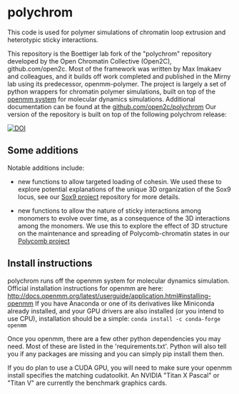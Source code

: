 # polychrom

This code is used for polymer simulations of chromatin loop extrusion and heterotypic sticky interactions.  

This repository is the Boettiger lab fork of the "polychrom" repository developed by the Open Chromatin Collective (Open2C), github.com/open2c.  Most of the framework was written by Max Imakaev and colleagues, and it builds off work completed and published in the Mirny lab using its predecessor, openmm-polymer.  The project is largely a set of python wrappers for chromatin polymer simulations, built on top of the [openmm system](http://docs.openmm.org/latest/userguide/application.html#installing-openmm) for molecular dynamics simulations.  Additional documentation can be found at the [github.com/open2c/polychrom](github.com/open2c/polychrom)  Our version of the repository is built on top of the following polychrom release:

[![DOI](https://zenodo.org/badge/178608195.svg)](https://zenodo.org/badge/latestdoi/178608195)

## Some additions
Notable additions include:
- new functions to allow targeted loading of cohesin. We used these to explore potential explanations of the unique 3D organization of the Sox9 locus, see our [Sox9 project](github.com/BoettigerLab/sox9-ORCA-2022) repository for more details. 

- new functions to allow the nature of sticky interactions among monomers to evolve over time, as a consequence of the 3D interactions among the monomers. We use this to explore the effect of 3D structure on the maintenance and spreading of Polycomb-chromatin states in our [Polycomb project](github.com/BoettigerLab/Polycomb-ORCA-2022)

## Install instructions
polychrom runs off the openmm system for molecular dynamics simulation. Official installation instructions for openmm are here: 
http://docs.openmm.org/latest/userguide/application.html#installing-openmm
If you have Anaconda or one of its derivatives like Miniconda already installed, and your GPU drivers are also installed (or you intend to use CPU), installation should be a simple: 
`conda install -c conda-forge openmm`

Once you openmm, there are a few other python dependencies you may need. Most of these are listed in the 'requirements.txt'. Python will also tell you if any packages are missing and you can simply pip install them then. 

If you do plan to use a CUDA GPU, you will need to make sure your openmm install specifies the matching cudatoolkit.
An NVIDIA "Titan X Pascal" or "Titan V" are currently the benchmark graphics cards.  

